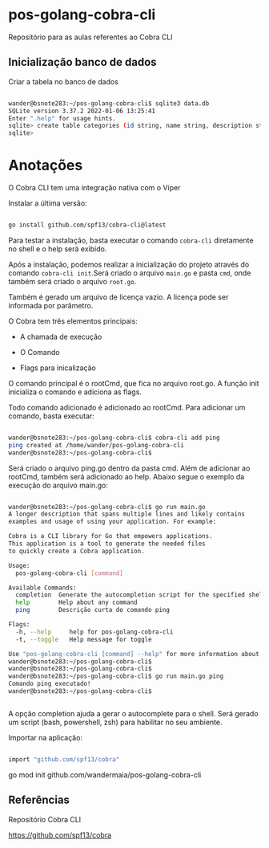 # pos-golang-cobra-cli
Repositório para as aulas referentes ao Cobra CLI


## Inicialização banco de dados

Criar a tabela no banco de dados

```bash

wander@bsnote283:~/pos-golang-cobra-cli$ sqlite3 data.db
SQLite version 3.37.2 2022-01-06 13:25:41
Enter ".help" for usage hints.
sqlite> create table categories (id string, name string, description string);
sqlite> 

```


# Anotações
O Cobra CLI tem uma integração nativa com o Viper

Instalar a última versão:

```bash

go install github.com/spf13/cobra-cli@latest

```

Para testar a instalação, basta executar o comando `cobra-cli` diretamente no shell e o help será exibido.

Após a instalação, podemos realizar a inicialização do projeto através do comando `cobra-cli init`.Será criado o arquivo `main.go` e pasta `cmd`, onde também será criado o arquivo `root.go`. 

Também é gerado um arquivo de licença vazio. A licença pode ser informada por parâmetro.
 
O Cobra tem três elementos principais:

- A chamada de execução

- O Comando

- Flags para inicalização


O comando principal é o rootCmd, que fica no arquivo root.go. A função init inicializa o comando e adiciona as flags.

Todo comando adicionado é adicionado ao rootCmd. Para adicionar um comando, basta executar:

```bash

wander@bsnote283:~/pos-golang-cobra-cli$ cobra-cli add ping
ping created at /home/wander/pos-golang-cobra-cli
wander@bsnote283:~/pos-golang-cobra-cli$ 


```
Será criado o arquivo ping.go dentro da pasta cmd. Além de adicionar ao rootCmd, também será adicionado ao help. Abaixo segue o exemplo da execução do arquivo main.go:

```bash

wander@bsnote283:~/pos-golang-cobra-cli$ go run main.go 
A longer description that spans multiple lines and likely contains
examples and usage of using your application. For example:

Cobra is a CLI library for Go that empowers applications.
This application is a tool to generate the needed files
to quickly create a Cobra application.

Usage:
  pos-golang-cobra-cli [command]

Available Commands:
  completion  Generate the autocompletion script for the specified shell
  help        Help about any command
  ping        Descrição curta do comando ping

Flags:
  -h, --help     help for pos-golang-cobra-cli
  -t, --toggle   Help message for toggle

Use "pos-golang-cobra-cli [command] --help" for more information about a command.
wander@bsnote283:~/pos-golang-cobra-cli$ 
wander@bsnote283:~/pos-golang-cobra-cli$ 
wander@bsnote283:~/pos-golang-cobra-cli$ go run main.go ping
Comando ping executado!
wander@bsnote283:~/pos-golang-cobra-cli$ 



```

A opção completion ajuda a gerar o autocomplete para o shell. Será gerado um script (bash, powershell, zsh) para habilitar no seu ambiente. 


Importar na aplicação:

```bash

import "github.com/spf13/cobra"

```



go mod init github.com/wandermaia/pos-golang-cobra-cli

## Referências

Repositório Cobra CLI

https://github.com/spf13/cobra